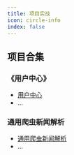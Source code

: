 ```yaml
---
title: 项目实战
icon: circle-info
index: false
---
```





<Catalog />




## 项目合集

### 《用户中心》

- [用户中心](./user-center.md)
- ...

### 通用爬虫新闻解析

- [通用爬虫新闻解析]()
- ...



